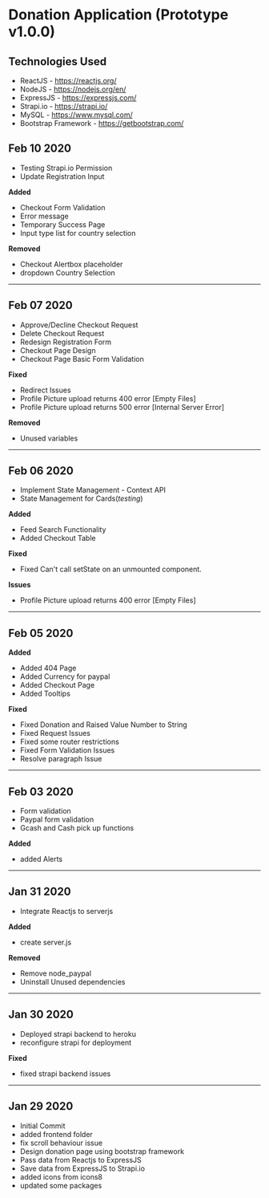 <h1>Donation Application (Prototype v1.0.0)</h1>

<h2>Technologies Used</h2>
<ul>
  <li>ReactJS - <a href='https://reactjs.org/'>https://reactjs.org/</a></li>
  <li>NodeJS - <a href='https://nodejs.org/en/'>https://nodejs.org/en/</a></li>
  <li>ExpressJS - <a href='https://expressjs.com/'>https://expressjs.com/</a></li>
  <li>Strapi.io - <a href='https://strapi.io/'>https://strapi.io/</a></li>
  <li>MySQL - <a href='https://www.mysql.com/'>https://www.mysql.com/</a></li>
  <li>Bootstrap Framework - <a href='https://getbootstrap.com/'>https://getbootstrap.com/</a></li>
</ul>

<h2>Feb 10 2020</h2>
<ul>
  <li>Testing Strapi.io Permission</li>
  <li>Update Registration Input</li>
</ul>
<p><strong>Added</strong></p>
<ul>
  <li>Checkout Form Validation</li>
  <li>Error message</li>
  <li>Temporary Success Page</li>
  <li>Input type list for country selection</li>
</ul>
<p><strong>Removed</strong></p>
<ul>
  <li>Checkout Alertbox placeholder</li>
  <li>dropdown Country Selection</li>
</ul>
<hr/>


<h2>Feb 07 2020</h2>
<ul>
  <li>Approve/Decline Checkout Request</li>
  <li>Delete Checkout Request</li>
  <li>Redesign Registration Form</li>
  <li>Checkout Page Design</li>
  <li>Checkout Page Basic Form Validation</li>
</ul>
<p><strong>Fixed</strong></p>
<ul>
  <li>Redirect Issues</li>
  <li>Profile Picture upload returns 400 error [Empty Files]</li>
  <li>Profile Picture upload returns 500 error [Internal Server Error]</li>
</ul>
<p><strong>Removed</strong></p>
<ul>
  <li>Unused variables</li>
</ul>
<hr/>


<h2>Feb 06 2020</h2>
<ul>
  <li>Implement State Management - Context API</li>
  <li>State Management for Cards(<em>testing</em>)</li>
</ul>
<p><strong>Added</strong></p>
<ul>
  <li>Feed Search Functionality</li>
  <li>Added Checkout Table</li>
</ul>
<p><strong>Fixed</strong></p>
<ul>
  <li>Fixed Can't call setState on an unmounted component.</li>
</ul>
<p><strong>Issues</strong></p>
<ul>
  <li>Profile Picture upload returns 400 error [Empty Files]</li>
</ul>
<hr/>


<h2>Feb 05 2020</h2>
<p><strong>Added</strong></p>
<ul>
  <li>Added 404 Page</li>
  <li>Added Currency for paypal</li>
  <li>Added Checkout Page</li>
  <li>Added Tooltips</li>
</ul>
<p><strong>Fixed</strong></p>
<ul>
  <li>Fixed Donation and Raised Value Number to String</li>
  <li>Fixed Request Issues</li>
  <li>Fixed some router restrictions</li>
  <li>Fixed Form Validation Issues</li>
  <li>Resolve paragraph Issue</li>
</ul>
<hr/>


<h2>Feb 03 2020</h2>
<ul>
  <li>Form validation</li>
  <li>Paypal form validation</li>
  <li>Gcash and Cash pick up functions</li>
</ul>
<p><strong>Added</strong></p>
<ul>
  <li>added Alerts</li>
</ul>
<hr/>


<h2>Jan 31 2020</h2>
<ul>
  <li>Integrate Reactjs to serverjs</li>
</ul>
<p><strong>Added</strong></p>
<ul>
  <li>create server.js</li>
</ul>
<p><strong>Removed</strong></p>
<ul>
  <li>Remove node_paypal</li>
  <li>Uninstall Unused dependencies</li>
</ul>
<hr/>


<h2>Jan 30 2020</h2>
<ul>
  <li>Deployed strapi backend to heroku</li>
  <li>reconfigure strapi for deployment</li>
</ul>
<p><strong>Fixed</strong></p>
<ul>
  <li>fixed strapi backend issues</li>
</ul>
<hr/>


<h2>Jan 29 2020</h2>
<ul>
  <li>Initial Commit</li>
  <li>added frontend folder</li>
  <li>fix scroll behaviour issue</li>
  <li>Design donation page using bootstrap framework</li>
  <li>Pass data from Reactjs to ExpressJS</li>
  <li>Save data from ExpressJS to Strapi.io</li>
  <li>added icons from icons8</li>
  <li>updated some packages</li>
</ul>
